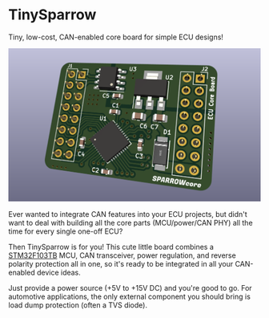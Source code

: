 # TinySparrow

Tiny, low-cost, CAN-enabled core board for simple ECU designs!

![TinySparrow core board](/resources/SparrowCore.png?raw=true "TinySparrow core board")

Ever wanted to integrate CAN features into your ECU projects, but didn't want to deal with
building all the core parts (MCU/power/CAN PHY) all the time for every single one-off ECU?

Then TinySparrow is for you! This cute little board combines a [STM32F103TB](https://www.st.com/en/microcontrollers-microprocessors/stm32f103tb.html) MCU,
CAN transceiver, power regulation, and reverse polarity protection all in one, so it's ready
to be integrated in all your CAN-enabled device ideas.

Just provide a power source (+5V to +15V DC) and you're good to go. For automotive applications,
the only external component you should bring is load dump protection (often a TVS diode).
